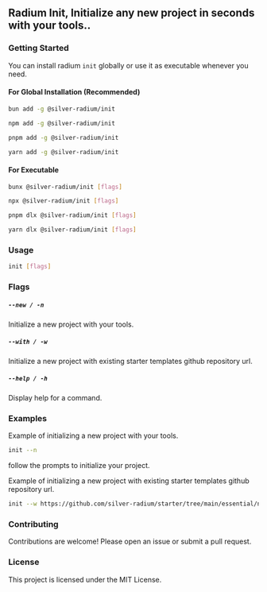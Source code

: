 ## Radium Init, Initialize any new project in seconds with your tools..

### Getting Started

You can install radium `init` globally or use it as executable whenever you need.

#### For Global Installation (Recommended)

```bash
bun add -g @silver-radium/init
```
```bash
npm add -g @silver-radium/init
```
```bash
pnpm add -g @silver-radium/init
```
```bash
yarn add -g @silver-radium/init
```
#### For Executable

```bash
bunx @silver-radium/init [flags]
```
```bash
npx @silver-radium/init [flags]
```
```bash
pnpm dlx @silver-radium/init [flags]
```
```bash
yarn dlx @silver-radium/init [flags]
```
### Usage

```bash
init [flags]
```

### Flags

##### `--new / -n`

Initialize a new project with your tools.

##### `--with / -w`

Initialize a new project with existing starter templates github repository url.

##### `--help / -h`

Display help for a command.

### Examples

Example of initializing a new project with your tools.

```bash
init --n
```
follow the prompts to initialize your project.

Example of initializing a new project with existing starter templates github repository url.

```bash
init --w https://github.com/silver-radium/starter/tree/main/essential/next
```

### Contributing

Contributions are welcome! Please open an issue or submit a pull request.

### License

This project is licensed under the MIT License. 